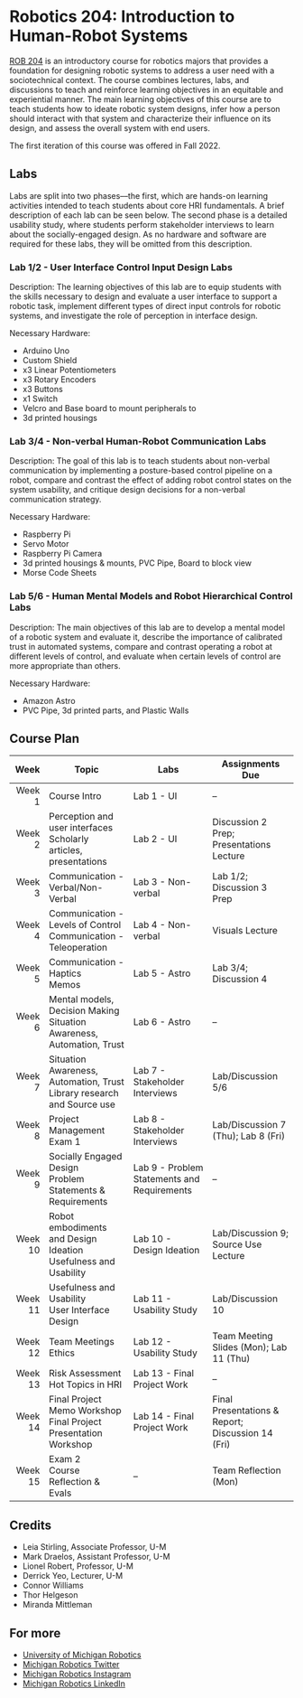 # Robotics 204: Introduction to Human-Robot Systems
[ROB 204](https://robotics.umich.edu/academics/courses/course-offerings/rob-204-winter-2022/) is an introductory course for robotics majors that provides a foundation for designing robotic systems to address a user need with a sociotechnical context. The course combines lectures, labs, and discussions to teach and reinforce learning objectives in an equitable and experiential manner. The main learning objectives of this course are to teach students how to ideate robotic system designs, infer how a person should interact with that system and characterize their influence on its design, and assess the overall system with end users. 

The first iteration of this course was offered in Fall 2022. 

## Labs 
Labs are split into two phases––the first, which are hands-on learning activities intended to teach students about core HRI fundamentals. A brief description of each lab can be seen below. The second phase is a detailed usability study, where students perform stakeholder interviews to learn about the socially-engaged design. As no hardware and software are required for these labs, they will  be omitted from this description.

### Lab 1/2 - User Interface Control Input Design Labs 
Description: The learning objectives of this lab are to equip students with the skills necessary to design and evaluate a user interface to support a robotic task, implement different types of direct input controls for robotic systems, and investigate the role of perception in interface design.

Necessary Hardware: 
- Arduino Uno
- Custom Shield 
- x3 Linear Potentiometers
- x3 Rotary Encoders 
- x3 Buttons 
- x1 Switch
- Velcro and Base board to mount peripherals to
- 3d printed housings
  
### Lab 3/4 - Non-verbal Human-Robot Communication Labs
Description: The goal of this lab is to teach students about non-verbal communication by implementing a posture-based control pipeline on a robot, compare and contrast the effect of adding robot control states on the system usability, and critique design decisions for a non-verbal communication strategy. 

Necessary Hardware: 
- Raspberry Pi 
- Servo Motor 
- Raspberry Pi Camera
- 3d printed housings & mounts, PVC Pipe, Board to block view 
- Morse Code Sheets
  
### Lab 5/6 - Human Mental Models and Robot Hierarchical Control Labs 
Description: The main objectives of this lab are to develop a mental model of a robotic system and evaluate it, describe the importance of calibrated trust in automated systems, compare and contrast operating a robot at different levels of control, and evaluate when certain levels of control are more appropriate than others. 

Necessary Hardware: 
- Amazon Astro
- PVC Pipe, 3d printed parts, and Plastic Walls
  
## Course Plan

| **Week** | **Topic**                                                                 | **Labs**                                   | **Assignments Due**                                 |
|---------:|---------------------------------------------------------------------------|--------------------------------------------|------------------------------------------------------|
| Week 1   | Course Intro                                                              | Lab 1 - UI                                 | –                                                    |
| Week 2   | Perception and user interfaces<br>Scholarly articles, presentations       | Lab 2 - UI                                 | Discussion 2 Prep; Presentations Lecture             |
| Week 3   | Communication - Verbal/Non-Verbal                                         | Lab 3 - Non-verbal                         | Lab 1/2; Discussion 3 Prep                           |
| Week 4   | Communication - Levels of Control<br>Communication - Teleoperation        | Lab 4 - Non-verbal                         | Visuals Lecture                                      |
| Week 5   | Communication - Haptics<br>Memos                                          | Lab 5 - Astro                              | Lab 3/4; Discussion 4                                |
| Week 6   | Mental models, Decision Making<br>Situation Awareness, Automation, Trust  | Lab 6 - Astro                              | –                                                    |
| Week 7   | Situation Awareness, Automation, Trust<br>Library research and Source use | Lab 7 - Stakeholder Interviews             | Lab/Discussion 5/6                                   |
| Week 8   | Project Management<br>Exam 1                                              | Lab 8 - Stakeholder Interviews             | Lab/Discussion 7 (Thu); Lab 8 (Fri)                  |
| Week 9   | Socially Engaged Design<br>Problem Statements & Requirements              | Lab 9 - Problem Statements and Requirements| –                                                    |
| Week 10  | Robot embodiments and Design Ideation<br>Usefulness and Usability         | Lab 10 - Design Ideation                   | Lab/Discussion 9; Source Use Lecture                 |
| Week 11  | Usefulness and Usability<br>User Interface Design                         | Lab 11 - Usability Study                   | Lab/Discussion 10                                    |
| Week 12  | Team Meetings<br>Ethics                                                   | Lab 12 - Usability Study                   | Team Meeting Slides (Mon); Lab 11 (Thu)              |
| Week 13  | Risk Assessment<br>Hot Topics in HRI                                      | Lab 13 - Final Project Work                | –                                                    |
| Week 14  | Final Project Memo Workshop<br>Final Project Presentation Workshop        | Lab 14 - Final Project Work                | Final Presentations & Report; Discussion 14 (Fri)    |
| Week 15  | Exam 2<br>Course Reflection & Evals                                       | –                                          | Team Reflection (Mon)                                |

## Credits
- Leia Stirling, Associate Professor, U-M
- Mark Draelos, Assistant Professor, U-M
- Lionel Robert, Professor, U-M 
- Derrick Yeo, Lecturer, U-M
- Connor Williams
- Thor Helgeson
- Miranda Mittleman

## For more
- [University of Michigan Robotics](https://robotics.umich.edu/)
- [Michigan Robotics Twitter](http://twitter.com/umrobotics)
- [Michigan Robotics Instagram](http://instagram.com/umrobotics/)
- [Michigan Robotics LinkedIn](https://www.linkedin.com/company/university-of-michigan-robotics/)
